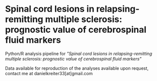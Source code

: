 # Spinal cord lesions in relapsing-remitting multiple sclerosis: prognostic value of cerebrospinal fluid markers
Python/R analysis pipeline for *"Spinal cord lesions in relapsing-remitting multiple sclerosis: prognostic value of cerebrospinal fluid markers"*

Data available for reproduction of the analyses available upon request, contact me at danielkreiter33\[at\]gmail.com
